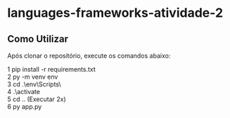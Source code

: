 # languages-frameworks-atividade-2

## Como Utilizar
Após clonar o repositório, execute os comandos abaixo: 

1 pip install -r requirements.txt <br>
2 py -m venv env <br>
3 cd .\env\Scripts\ <br>
4 .\activate <br>
5 cd .. (Executar 2x) <br>
6 py app.py <br>
